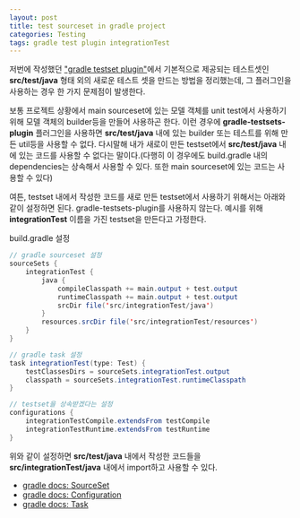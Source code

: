 ```yaml
---
layout: post
title: test sourceset in gradle project
categories: Testing
tags: gradle test plugin integrationTest
---
```


저번에 작성했던 ["gradle testset plugin"](https://rio-kim.github.io/testing/2017/10/23/gradle-testset-plugin)에서 기본적으로 제공되는 테스트셋인 **src/test/java** 형태 외의 새로운 테스트 셋을 만드는 방법을 정리했는데, 그 플러그인을 사용하는 경우 한 가지 문제점이 발생한다.

보통 프로젝트 상황에서 main sourceset에 있는 모델 객체를 unit test에서 사용하기 위해 모델 객체의 builder등을 만들어 사용하곤 한다. 이런 경우에 **gradle-testsets-plugin** 플러그인을 사용하면 **src/test/java** 내에 있는 builder 또는 테스트를 위해 만든 util등을 사용할 수 없다. 다시말해 내가 새로이 만든 testset에서 **src/test/java** 내에 있는 코드를 사용할 수 없다는 말이다.(다행히 이 경우에도 build.gradle 내의 dependencies는 상속해서 사용할 수 있다. 또한 main sourceset에 있는 코드는 사용할 수 있다)

여튼, testset 내에서 작성한 코드를 새로 만든 testset에서 사용하기 위해서는 아래와 같이 설정하면 된다. gradle-testsets-plugin를 사용하지 않는다. 예시를 위해 **integrationTest** 이름을 가진 testset을 만든다고 가정한다.

build.gradle 설정
~~~java
// gradle sourceset 설정
sourceSets {
    integrationTest {
        java {
            compileClasspath += main.output + test.output
            runtimeClasspath += main.output + test.output
            srcDir file('src/integrationTest/java')
        }
        resources.srcDir file('src/integrationTest/resources')
    }
}

// gradle task 설정
task integrationTest(type: Test) {
    testClassesDirs = sourceSets.integrationTest.output
    classpath = sourceSets.integrationTest.runtimeClasspath
}

// testset을 상속받겠다는 설정
configurations {
    integrationTestCompile.extendsFrom testCompile
    integrationTestRuntime.extendsFrom testRuntime
}

~~~
위와 같이 설정하면 **src/test/java** 내에서 작성한 코드들을 **src/integrationTest/java** 내에서 import하고 사용할 수 있다.

- [gradle docs: SourceSet](https://docs.gradle.org/current/dsl/org.gradle.api.tasks.SourceSet.html)
- [gradle docs: Configuration](https://docs.gradle.org/current/dsl/org.gradle.api.artifacts.Configuration.html)
- [gradle docs: Task](https://docs.gradle.org/current/dsl/org.gradle.api.Task.html)

